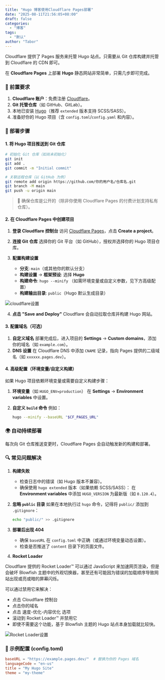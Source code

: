 ```yaml
---
title: "Hugo 博客使用Cloudflare Pages部署"
date: "2025-08-11T21:56:05+08:00"
draft: false
categories:
  - "博客"
tags:
  - "默认"
author: "Tabor"
---
```


Cloudflare 提供了 Pages 服务来托管 Hugo 站点。只需要从 Git 仓库构建并托管到 Cloudflare 的 CDN 即可。

在 **Cloudflare Pages** 上部署 **Hugo** 静态网站非常简单，只需几步即可完成。

### **📌 前置要求**

1. **Cloudflare 账户**：免费注册 [Cloudflare](https://dash.cloudflare.com/)。
2. **Git 托管仓库**（如 GitHub、GitLab）。
3. 本地已安装 [Hugo](https://gohugo.io/)（推荐 `extended` 版本支持 SCSS/SASS）。
4. 准备好你的 Hugo 项目（含 `config.toml`/`config.yaml` 和内容）。

### **🚀 部署步骤**

#### **1. 将 Hugo 项目推送到 Git 仓库**

```bash
# 初始化 Git 仓库（如尚未初始化）
git init
git add .
git commit -m "Initial commit"

# 关联远程仓库（以 GitHub 为例）
git remote add origin https://github.com/你的用户名/仓库名.git
git branch -M main
git push -u origin main
```

> 📌 确保仓库是公开的（除非你使用 Cloudflare Pages 的付费计划支持私有仓库）。

#### **2. 在 Cloudflare Pages 中创建项目**

1. **登录 Cloudflare 控制台**
   访问 [Cloudflare Pages](https://dash.cloudflare.com/?to=/:account/pages)，点击 **Create a project**。

2. **连接 Git 仓库**
   选择你的 Git 平台（如 GitHub），授权并选择你的 Hugo 项目仓库。

3. **配置构建设置**

   - **分支**: `main`（或其他你的默认分支）
   - **构建设置** → **框架预设**: 选择 **Hugo**
   - **构建命令**: `hugo --minify`
     （如需环境变量或自定义参数，见下方高级配置）
   - **构建输出目录**: `public`（Hugo 默认生成目录）

![cloudflare设置](https://cdn.jsdelivr.net/gh/tabortao/imagebed/2025/20250812162919494.webp)

4. **点击 "Save and Deploy"**
   Cloudflare 会自动拉取仓库并构建 Hugo 网站。

#### **3. 配置域名（可选）**

1. **自定义域名**
   部署完成后，进入项目的 **Settings** → **Custom domains**，添加你的域名（如 `example.com`）。
2. **DNS 设置**
   在 Cloudflare DNS 中添加 `CNAME` 记录，指向 Pages 提供的二级域名（如 `xxxxxx.pages.dev`）。

#### **4. 高级配置（环境变量/自定义构建）**

如果 Hugo 项目依赖环境变量或需要自定义构建步骤：

1. **环境变量**（如 `HUGO_ENV=production`）
   在 **Settings** → **Environment variables** 中设置。
2. **自定义 `build` 命令**
   例如：

   ```bash
   hugo --minify --baseURL "$CF_PAGES_URL"
   ```

### **🌍 自动持续部署**

每次向 Git 仓库推送变更时，Cloudflare Pages 会自动触发新的构建和部署。

### **🔍 常见问题解决**

1. **构建失败**

   - 检查日志中的错误（如 Hugo 版本不兼容）。
   - 确保使用 `hugo extended` 版本（如果依赖 SCSS/SASS）：
     在 **Environment variables** 中添加 `HUGO_VERSION` 为最新版（如 `0.120.4`）。

2. **忽略 `public` 目录**
   如果在本地执行过 `hugo` 命令，记得将 `public/` 添加到 `.gitignore`：

   ```bash
   echo "public/" >> .gitignore
   ```

3. **部署后出现 404**

   - 确保 `baseURL` 在 `config.toml` 中正确（或通过环境变量动态设置）。
   - 检查是否推送了 `content` 目录下的页面文件。

4. **Rocket Loader**

Cloudflare 提供的 Rocket Loader™ 可以通过 JavaScript 来加速网页渲染，但是会破坏 Blowfish 主题中的外观切换器，甚至还有可能因为错误的加载顺序导致网站出现或亮或暗的屏幕闪烁。

可以通过禁用它来解决：

- 点击 Cloudflare 控制台
- 点击你的域名
- 点击 速度-优化-内容优化 选项
- 滚动到 Rocket Loader™ 并禁用它
- 即使不需要这个功能，基于 Blowfish 主题的 Hugo 站点本身加载就比较快。

![Rocket Loader设置](https://cdn.jsdelivr.net/gh/tabortao/imagebed/2025/20250812164725432.webp)

### **🎯 示例配置 (config.toml)**

```toml
baseURL = "https://example.pages.dev/"  # 替换为你的 Pages 域名
languageCode = "en-us"
title = "My Hugo Site"
theme = "my-theme"
```
